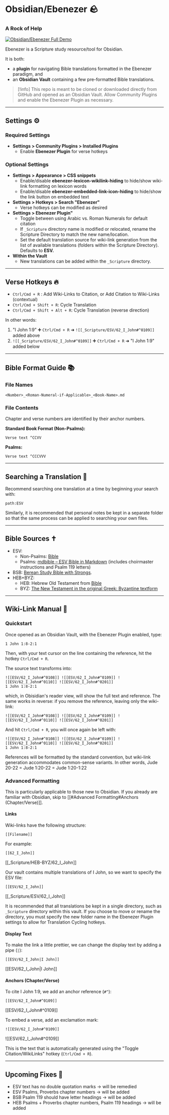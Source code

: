 # Obsidian/Ebenezer  🪨
### A Rock of Help
[![Obsidian/Ebenezer Full Demo](https://img.youtube.com/vi/t_AqacQm85w/0.jpg)](https://www.youtube.com/watch?v=t_AqacQm85w "Obsidian/Ebenezer Full Demo")

Ebenezer is a Scripture study resource/tool for Obsidian. 

It is both:
- a **plugin** for navigating Bible translations formatted in the Ebenezer paradigm, and 
- an **Obsidian Vault** containing a few pre-formatted Bible translations.

>[!info] 
>This repo is meant to be cloned or downloaded directly from GitHub and opened as an Obsidian Vault. Allow Community Plugins and enable the Ebenezer Plugin as necessary.

---

## Settings ⚙️
### Required Settings
- **Settings > Community Plugins > Installed Plugins**
	-  Enable **Ebenezer Plugin** for verse hotkeys

### Optional Settings
- **Settings > Appearance > CSS snippets**
	- Enable/disable  **ebenezer-lexicon-wikilink-hiding** to hide/show wiki-link formatting on lexicon words
	- Enable/disable **ebenezer-embedded-link-icon-hiding** to hide/show the link button on embedded text
- **Settings > Hotkeys > Search "Ebenezer"**
	- Verse hotkeys can be modified as desired
- **Settings > Ebenezer Plugin"**
	- Toggle between using Arabic vs. Roman Numerals for default citation
	- If `_Scripture` directory name is modified or relocated, rename the  Scripture Directory to match the new name/location. 
	- Set the default translation source for wiki-link generation from the list of available translations (folders within the Scripture Directory). Defaults to **ESV.**
- **Within the Vault**
	- New translations can be added within the `_Scripture` directory. 

---

## Verse Hotkeys 🔥
- `Ctrl/Cmd + R` : Add Wiki-Links to Citation, or Add Citation to Wiki-Links (contextual) 
- `Ctrl/Cmd + Shift + R`: Cycle Translation
- `Ctrl/Cmd + Shift + Alt + R`: Cycle Translation (reverse direction)

In other words: 
1. "I John 1:9" ➕ `Ctrl/Cmd + R` ➜ `![[_Scripture/ESV/62_I_John#^0109]]` added above
2. `![[_Scripture/ESV/62_I_John#^0109]]` ➕  `Ctrl/Cmd + R` ➜  "I John 1:9" added below

---

## Bible Format Guide 📚
### File Names
```
<Number>_<Roman-Numeral-if-Applicable>_<Book-Name>.md
```

### File Contents
Chapter and verse numbers are identified by their anchor numbers. 

**Standard Book Format (Non-Psalms):**
```
Verse text ^CCVV
```
**Psalms:**
```
Verse text ^CCCVVV
```

---

## Searching a Translation  🔎

Recommend searching one translation at a time by beginning your search with:
```
path:ESV
```

Similarly, it is recommended that personal notes be kept in a separate folder so that the same process can be applied to searching your own files.

---

## Bible Sources ✝️
- ESV:
	- Non-Psalms: [Bible](https://github.com/rwev/bible/tree/master)
	- Psalms: [mdbible – ESV Bible in Markdown](https://github.com/lguenth/mdbible) (includes choirmaster instructions and Psalm 119 letters)
- BSB: [Berean Study Bible with Strongs](https://github.com/gapmiss/berean-study-bible-with-strongs).
- HEB+BYZ:
	- HEB: Hebrew Old Testament from [Bible](https://github.com/ivandustin/bible)
	- BYZ: [The New Testament in the original Greek: Byzantine textform](https://github.com/byztxt/byzantine-majority-text)

---

## Wiki-Link Manual  🔗
### Quickstart
Once opened as an Obsidian Vault, with the Ebenezer Plugin enabled, type:
```
1 John 1:8-2:1
```

Then, with your text cursor on the line containing the reference, hit the hotkey `Ctrl/Cmd + R`.

The source text transforms into:
```
![[ESV/62_I_John#^0108]] ![[ESV/62_I_John#^0109]] ![[ESV/62_I_John#^0110]] ![[ESV/62_I_John#^0201]]
1 John 1:8-2:1
```
which, in Obisidian's reader view, will show the full text and reference. The same works in reverse: if you remove the reference, leaving only the wiki-link:
```
![[ESV/62_I_John#^0108]] ![[ESV/62_I_John#^0109]] ![[ESV/62_I_John#^0110]] ![[ESV/62_I_John#^0201]]
```
And hit `Ctrl/Cmd + R`, you will once again be left with:
```
![[ESV/62_I_John#^0108]] ![[ESV/62_I_John#^0109]] ![[ESV/62_I_John#^0110]] ![[ESV/62_I_John#^0201]]
1 John 1:8-2:1
```

References will be formatted by the standard convention, but wiki-link generation accommodates common-sense variants. In other words,
Jude 20-22 = Jude 1:20-22 = Jude 1:20-1:22

### Advanced Formatting
This is particularly applicable to those new to Obsidian. If you already are familiar with Obsidian, skip to [[#Advanced Formatting#Anchors (Chapter/Verse)]].

#### Links 
Wiki-links have the following structure:
```
[[Filename]]
```
For example: 
```
[[62_I_John]]
```
[[_Scripture/HEB-BYZ/62_I_John]]

Our vault contains multiple translations of I John, so we want to specify the ESV file:
```
[[ESV/62_I_John]]
```
[[_Scripture/ESV/62_I_John]]

It is recommended that all translations be kept in a single directory, such as `_Scripture` directory within this vault. If you choose to move or rename the directory, you must specify the new folder name in the Ebenezer Plugin settings to allow for Translation Cycling hotkeys.

#### Display Text
To make the link a little prettier, we can change the display text by adding a pipe (`|`):
```
[[ESV/62_I_John|I John]]
```
[[ESV/62_I_John|I John]]

#### Anchors (Chapter/Verse)
To cite I John 1:9, we add an anchor reference (`#^`):
```
[[ESV/62_I_John#^0109]]
```
[[ESV/62_I_John#^0109]]

To embed a verse, add an exclamation mark:
```
![[ESV/62_I_John#^0109]]
```
![[ESV/62_I_John#^0109]]

This is the text that is automatically generated using the "Toggle Citation/WikiLinks" hotkey (`Ctrl/Cmd + R`).

---

## Upcoming Fixes 🐞
- ESV text has no double quotation marks -> will be remedied
- ESV Psalms, Proverbs chapter numbers -> will be added
- BSB Psalm 119 should have letter headings -> will be added
- HEB Psalms + Proverbs chapter numbers, Psalm 119 headings -> will be added